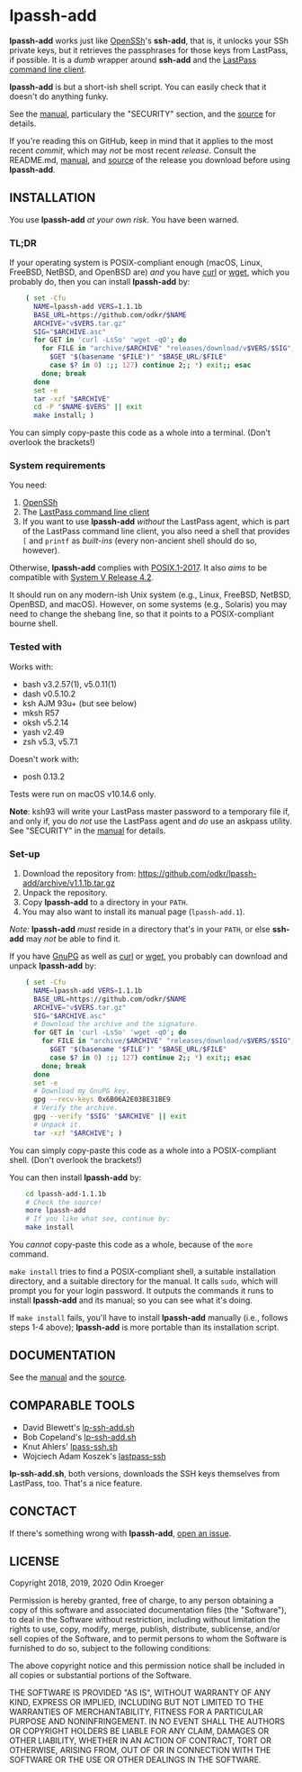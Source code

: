 # lpassh-add

**lpassh-add** works just like [OpenSSh](https://www.openssh.com)'s
**ssh-add**, that is, it unlocks your SSh private keys, but it retrieves
the passphrases for those keys from LastPass, if possible. It is a
*dumb* wrapper around **ssh-add** and the [LastPass command line
client](https://github.com/lastpass/lastpass-cli).

**lpassh-add** is but a short-ish shell script.
You can easily check that it doesn't do anything funky.

See the [manual](MANUAL.rst), particulary the "SECURITY" section,
and the [source](lpassh-add) for details.

If you're reading this on GitHub, keep in mind that it applies to
the most recent *commit*, which may *not* be most recent *release*.
Consult the README.md, [manual](MANUAL.rst), and [source](lpassh-add)
of the release you download before using **lpassh-add**.

## INSTALLATION

You use **lpassh-add** *at your own risk*. You have been warned.

### TL;DR

If your operating system is POSIX-compliant enough
(macOS, Linux, FreeBSD, NetBSD, and OpenBSD are) *and* you have
[curl](https://curl.haxx.se/) or [wget](https://www.gnu.org/software/wget/),
which you probably do, then you can install **lpassh-add** by:

```sh
    ( set -Cfu
      NAME=lpassh-add VERS=1.1.1b
      BASE_URL=https://github.com/odkr/$NAME
      ARCHIVE="v$VERS.tar.gz"
      SIG="$ARCHIVE.asc"
      for GET in 'curl -LsSo' 'wget -qO'; do
        for FILE in "archive/$ARCHIVE" "releases/download/v$VERS/$SIG"; do
          $GET "$(basename "$FILE")" "$BASE_URL/$FILE"
          case $? in 0) :;; 127) continue 2;; *) exit;; esac
        done; break
      done
      set -e
      tar -xzf "$ARCHIVE"
      cd -P "$NAME-$VERS" || exit
      make install; )
```

You can simply copy-paste this code as a whole into a terminal. (Don't overlook the brackets!)

### System requirements

You need:

1. [OpenSSh](https://www.openssh.com)
2. The [LastPass command line client](https://github.com/lastpass/lastpass-cli)
3. If you want to use **lpassh-add** *without* the LastPass agent,
   which is part of the LastPass command line client,
   you also need a shell that provides `[` and `printf` as *built-ins*
   (every non-ancient shell should do so, however).

Otherwise, **lpassh-add** complies with
[POSIX.1-2017](http://pubs.opengroup.org/onlinepubs/9699919799/).
It also *aims* to be compatible with
[System V Release 4.2](https://www.in-ulm.de/~mascheck/bourne/).

It should run on any modern-ish Unix system (e.g., Linux, FreeBSD, NetBSD,
OpenBSD, and macOS). However, on some systems (e.g., Solaris) you may need to
change the shebang line, so that it points to a POSIX-compliant bourne shell.



### Tested with

Works with:

* bash v3.2.57(1), v5.0.11(1)
* dash v0.5.10.2
* ksh AJM 93u+ (but see below)
* mksh R57
* oksh v5.2.14
* yash v2.49
* zsh v5.3, v5.7.1

Doesn't work with:

* posh 0.13.2

Tests were run on macOS v10.14.6 only.

**Note**: ksh93 will write your LastPass master password to a temporary file
if, and only if, you do *not* use the LastPass agent and *do* use an
askpass utility. See "SECURITY" in the [manual](MANUAL.rst#security)
for details.

### Set-up

1. Download the repository from:
   <https://github.com/odkr/lpassh-add/archive/v1.1.1b.tar.gz>
2. Unpack the repository.
3. Copy **lpassh-add** to a directory in your `PATH`.
4. You may also want to install its manual page (`lpassh-add.1`).

*Note:* **lpassh-add** *must* reside in a directory that's in your `PATH`,
or else **ssh-add** may *not* be able to find it.

If you have [GnuPG](https://gnupg.org/) as well as
[curl](https://curl.haxx.se/) or [wget](https://www.gnu.org/software/wget/),
you probably can download and unpack **lpassh-add** by:

```sh
    ( set -Cfu
      NAME=lpassh-add VERS=1.1.1b
      BASE_URL=https://github.com/odkr/$NAME
      ARCHIVE="v$VERS.tar.gz"
      SIG="$ARCHIVE.asc"
      # Download the archive and the signature.
      for GET in 'curl -LsSo' 'wget -qO'; do
        for FILE in "archive/$ARCHIVE" "releases/download/v$VERS/$SIG"; do
          $GET "$(basename "$FILE")" "$BASE_URL/$FILE"
          case $? in 0) :;; 127) continue 2;; *) exit;; esac
        done; break
      done
      set -e
      # Download my GnuPG key.
      gpg --recv-keys 0x6B06A2E03BE31BE9
      # Verify the archive.
      gpg --verify "$SIG" "$ARCHIVE" || exit
      # Unpack it.
      tar -xzf "$ARCHIVE"; )
```

You can simply copy-paste this code as a whole into a POSIX-compliant shell.
(Don't overlook the brackets!)

You can then install **lpassh-add** by:

```sh
    cd lpassh-add-1.1.1b
    # Check the source!
    more lpassh-add
    # If you like what see, continue by:
    make install
```

You *cannot* copy-paste this code as a whole, because of the `more` command.

`make install` tries to find a POSIX-compliant shell, a suitable installation
directory, and a suitable directory for the manual. It calls `sudo`, which will
prompt you for your login password. It outputs the commands it runs to install
**lpassh-add** and its manual; so you can see what it's doing.

If `make install` fails, you'll have to install **lpassh-add** manually
(i.e., follows steps 1-4 above); **lpassh-add** is more portable than
its installation script.

## DOCUMENTATION

See the [manual](MANUAL.rst) and the [source](lpassh-add).

## COMPARABLE TOOLS

* David Blewett's
  [lp-ssh-add.sh](https://gist.github.com/davidblewett/53047c4c7757b663c11b)
* Bob Copeland's
  [lp-ssh-add.sh](https://gist.github.com/bcopeland/3cabf6ff3fe94fcbd566)
* Knut Ahlers'
  [lpass-ssh.sh](https://gist.github.com/Luzifer/2f188ed3adc0f1b166f7)
* Wojciech Adam Koszek's
  [lastpass-ssh](https://github.com/wkoszek/lastpass-ssh)

**lp-ssh-add.sh**, both versions, downloads the SSH keys themselves
from LastPass, too. That's a nice feature.

## CONCTACT

If there's something wrong with **lpassh-add**,
[open an issue](https://github.com/odkr/lpassh-add/issues).

## LICENSE

Copyright 2018, 2019, 2020 Odin Kroeger

Permission is hereby granted, free of charge, to any person obtaining a
copy of this software and associated documentation files (the
"Software"), to deal in the Software without restriction, including
without limitation the rights to use, copy, modify, merge, publish,
distribute, sublicense, and/or sell copies of the Software, and to
permit persons to whom the Software is furnished to do so, subject to
the following conditions:

The above copyright notice and this permission notice shall be included
in all copies or substantial portions of the Software.

THE SOFTWARE IS PROVIDED "AS IS", WITHOUT WARRANTY OF ANY KIND, EXPRESS
OR IMPLIED, INCLUDING BUT NOT LIMITED TO THE WARRANTIES OF
MERCHANTABILITY, FITNESS FOR A PARTICULAR PURPOSE AND NONINFRINGEMENT.
IN NO EVENT SHALL THE AUTHORS OR COPYRIGHT HOLDERS BE LIABLE FOR ANY
CLAIM, DAMAGES OR OTHER LIABILITY, WHETHER IN AN ACTION OF CONTRACT,
TORT OR OTHERWISE, ARISING FROM, OUT OF OR IN CONNECTION WITH THE
SOFTWARE OR THE USE OR OTHER DEALINGS IN THE SOFTWARE.
